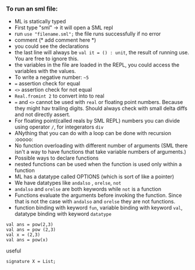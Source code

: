 ### To run an sml file:
- ML is statically typed
- First type "sml" -> it will open a SML repl
- run `use "filename.sml";` the file runs successfully if no error
- comment (* add comment here *)
- you could see the declarations
- the last line will always be `val it = () : unit`, the result of running use. You are free to ignore this.
- the variables in the file are loaded in the REPL, you could access the variables with the values.
- To write a negative number: `~5`
- `=` assertion check for equal
- `<>` assertion check for not equal
- `Real.fromint 2` to convert into to real
- `=` and `<>` cannot be used with `real` or floating point numbers. Because they might hav trailing digits. Should always check with small delta diffs and not directly assert.
- For floating point(called reals by SML REPL) numbers you can divide using operator `/`, for integerators `div`
- ANything that you can do with a loop can be done with recursion :ooooo:
- No function overloading with different number of arguments (SML there isn't a way to have functions that take variable numbers of arguments.)
- Possible ways to declare functions
- nested functions can be used when the function is used only within a function
- ML has a datatype called OPTIONS (which is sort of like a pointer)
- We have datatypes like `andalso` , `orelse`, `not`
- `andalso` and `orelse` are both keywords while `not` is a function
- Functions evaluate the arguments before invoking the function. Since that is not the case with `andalso` and `orelse` they are not functions.
- function binding with keyword `fun`, variable binding with keyword `val`, datatype  binding with keyword `datatype`

```
val ans = pow(2,3)
val ans = pow (2,3)
val x = (2,3)
val ans = pow(x)
```


useful

```
signature X = List;
```